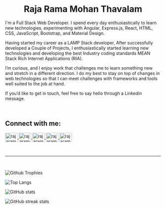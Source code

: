 <h1 align="center">Raja Rama Mohan Thavalam</h1>

<p>
I'm a Full Stack Web Developer. I spend every day enthusiastically to learn new technologies, experimenting with Angular, Express.js, React, HTML, CSS, JavaScript, Bootstrap, and Material Design.
</p>

<p>
Having started my career as a LAMP Stack developer, After successfully developed a Couple of Projects, I enthusiastically started learning new technologies and developing the best Industry coding standards MEAN Stack Rich Internet Applications (RIA).
</p>

<p>
I’m curious, and I enjoy work that challenges me to learn something new and stretch in a different direction. I do my best to stay on top of changes in web technologies so that I can meet challenges with frameworks and tools well suited to the job at hand.
</p>

If you’d like to get in touch, feel free to say hello through a Linkedin message.

<br/>

## Connect with me:

<p align="left">
  <a href="https://www.linkedin.com/in/rajaramtt/" target="blank">
    <img align="center" src="https://cdn.jsdelivr.net/npm/simple-icons@3.0.1/icons/linkedin.svg" alt="rajaramtt" height="30" width="40" />
  </a>
   <a href="https://medium.com/@rajaramtt" target="blank">
    <img align="center" src="https://cdn.jsdelivr.net/npm/simple-icons@3.0.1/icons/medium.svg" alt="rajaramtt" height="30" width="40" />
  </a>
  <a href="https://stackoverflow.com/users/2575740/raja-rama-mohan-thavalam" target="blank">
    <img align="center" src="https://cdn.jsdelivr.net/npm/simple-icons@3.0.1/icons/stackoverflow.svg" alt="rajaramtt" height="30" width="40" />
  </a>
  <a href="https://www.quora.com/profile/Raja-Rama-Mohan-Thavalam" target="blank">
    <img align="center" src="https://cdn.jsdelivr.net/npm/simple-icons@3.0.1/icons/quora.svg" alt="rajaramtt" height="30" width="40" />
  </a>
  <a href="https://twitter.com/rajaramtt" target="blank">
    <img align="center" src="https://cdn.jsdelivr.net/npm/simple-icons@3.0.1/icons/twitter.svg" alt="rajaramtt" height="30" width="40" />
  </a>
</p>

<br/>
<hr />
<br/>

![Github Trophies](https://github-profile-trophy.vercel.app/?username=rajaramtt&row=2&column=4)

![Top Langs](https://github-readme-stats.vercel.app/api/top-langs/?username=rajaramtt&langs_count=10&layout=compact)

![GitHub stats](https://github-readme-stats.vercel.app/api?username=rajaramtt&show_icons=true)

![GitHub streak stats](https://github-readme-streak-stats.herokuapp.com/?user=rajaramtt)
